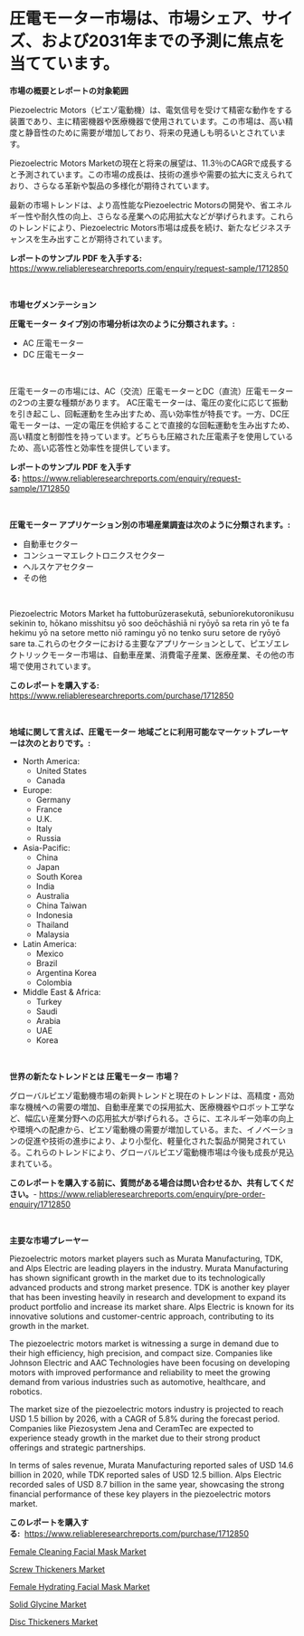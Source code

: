 <p><h1>圧電モーター市場は、市場シェア、サイズ、および2031年までの予測に焦点を当てています。</h1></p><p><strong>市場の概要とレポートの対象範囲</strong></p>
<p><p>Piezoelectric Motors（ピエゾ電動機）は、電気信号を受けて精密な動作をする装置であり、主に精密機器や医療機器で使用されています。この市場は、高い精度と静音性のために需要が増加しており、将来の見通しも明るいとされています。</p><p>Piezoelectric Motors Marketの現在と将来の展望は、11.3％のCAGRで成長すると予測されています。この市場の成長は、技術の進歩や需要の拡大に支えられており、さらなる革新や製品の多様化が期待されています。</p><p>最新の市場トレンドは、より高性能なPiezoelectric Motorsの開発や、省エネルギー性や耐久性の向上、さらなる産業への応用拡大などが挙げられます。これらのトレンドにより、Piezoelectric Motors市場は成長を続け、新たなビジネスチャンスを生み出すことが期待されています。</p></p>
<p><strong>レポートのサンプル PDF を入手する:</strong> <a href="https://www.reliableresearchreports.com/enquiry/request-sample/1712850">https://www.reliableresearchreports.com/enquiry/request-sample/1712850</a></p>
<p>&nbsp;</p>
<p><strong>市場セグメンテーション</strong></p>
<p><strong>圧電モーター タイプ別の市場分析は次のように分類されます。:</strong></p>
<p><ul><li>AC 圧電モーター</li><li>DC 圧電モーター</li></ul></p>
<p>&nbsp;</p>
<p><p>圧電モーターの市場には、AC（交流）圧電モーターとDC（直流）圧電モーターの2つの主要な種類があります。 AC圧電モーターは、電圧の変化に応じて振動を引き起こし、回転運動を生み出すため、高い効率性が特長です。一方、DC圧電モーターは、一定の電圧を供給することで直接的な回転運動を生み出すため、高い精度と制御性を持っています。どちらも圧縮された圧電素子を使用しているため、高い応答性と効率性を提供しています。</p></p>
<p><strong>レポートのサンプル PDF を入手する:</strong>&nbsp;<a href="https://www.reliableresearchreports.com/enquiry/request-sample/1712850">https://www.reliableresearchreports.com/enquiry/request-sample/1712850</a></p>
<p>&nbsp;</p>
<p><strong> 圧電モーター アプリケーション別の市場産業調査は次のように分類されます。:</strong></p>
<p><ul><li>自動車セクター</li><li>コンシューマエレクトロニクスセクター</li><li>ヘルスケアセクター</li><li>その他</li></ul></p>
<p>&nbsp;</p>
<p><p>Piezoelectric Motors Market ha futtoburūzerasekutā, sebunīorekutoronikusu sekinin to, hōkano misshitsu yō soo deōchāshiā ni ryōyō sa reta rin yō te fa hekimu yō na setore metto niō ramingu yō no tenko suru setore de ryōyō sare ta.これらのセクターにおける主要なアプリケーションとして、ピエゾエレクトリックモーター市場は、自動車産業、消費電子産業、医療産業、その他の市場で使用されています。</p></p>
<p><strong>このレポートを購入する:</strong>&nbsp; <a href="https://www.reliableresearchreports.com/purchase/1712850">https://www.reliableresearchreports.com/purchase/1712850</a></p>
<p>&nbsp;</p>
<p><strong>地域に関して言えば、圧電モーター 地域ごとに利用可能なマーケットプレーヤーは次のとおりです。:</strong></p>
<p><ul>
    <li>
        North America:
        <ul>
            <li>United States</li>
            <li>Canada</li>
        </ul>
    </li>
    <li>
        Europe:
        <ul>
            <li>Germany</li>
            <li>France</li>
            <li>U.K.</li>
            <li>Italy</li>
            <li>Russia</li>
        </ul>
    </li>
    <li>
        Asia-Pacific:
        <ul>
            <li>China</li>
            <li>Japan</li>
            <li>South Korea</li>
            <li>India</li>
            <li>Australia</li>
            <li>China Taiwan</li>
            <li>Indonesia</li>
            <li>Thailand</li>
            <li>Malaysia</li>
        </ul>
    </li>
    <li>
        Latin America:
        <ul>
            <li>Mexico</li>
            <li>Brazil</li>
            <li>Argentina Korea</li>
            <li>Colombia</li>
        </ul>
    </li>
    <li>
        Middle East & Africa:
        <ul>
            <li>Turkey</li>
            <li>Saudi</li>
            <li>Arabia</li>
            <li>UAE</li>
            <li>Korea</li>
        </ul>
    </li>
    </ul></p>
<p>&nbsp;</p>
<p><strong>世界の新たなトレンドとは 圧電モーター 市場？</strong></p>
<p><p>グローバルピエゾ電動機市場の新興トレンドと現在のトレンドは、高精度・高効率な機械への需要の増加、自動車産業での採用拡大、医療機器やロボット工学など、幅広い産業分野への応用拡大が挙げられる。さらに、エネルギー効率の向上や環境への配慮から、ピエゾ電動機の需要が増加している。また、イノベーションの促進や技術の進歩により、より小型化、軽量化された製品が開発されている。これらのトレンドにより、グローバルピエゾ電動機市場は今後も成長が見込まれている。</p></p>
<p><strong>このレポートを購入する前に、質問がある場合は問い合わせるか、共有してください。</strong>- <a href="https://www.reliableresearchreports.com/enquiry/pre-order-enquiry/1712850">https://www.reliableresearchreports.com/enquiry/pre-order-enquiry/1712850</a></p>
<p>&nbsp;</p>
<p><strong>主要な市場プレーヤー</strong></p>
<p><p>Piezoelectric motors market players such as Murata Manufacturing, TDK, and Alps Electric are leading players in the industry. Murata Manufacturing has shown significant growth in the market due to its technologically advanced products and strong market presence. TDK is another key player that has been investing heavily in research and development to expand its product portfolio and increase its market share. Alps Electric is known for its innovative solutions and customer-centric approach, contributing to its growth in the market.</p><p>The piezoelectric motors market is witnessing a surge in demand due to their high efficiency, high precision, and compact size. Companies like Johnson Electric and AAC Technologies have been focusing on developing motors with improved performance and reliability to meet the growing demand from various industries such as automotive, healthcare, and robotics.</p><p>The market size of the piezoelectric motors industry is projected to reach USD 1.5 billion by 2026, with a CAGR of 5.8% during the forecast period. Companies like Piezosystem Jena and CeramTec are expected to experience steady growth in the market due to their strong product offerings and strategic partnerships.</p><p>In terms of sales revenue, Murata Manufacturing reported sales of USD 14.6 billion in 2020, while TDK reported sales of USD 12.5 billion. Alps Electric recorded sales of USD 8.7 billion in the same year, showcasing the strong financial performance of these key players in the piezoelectric motors market.</p></p>
<p><strong>このレポートを購入する:</strong>&nbsp;&nbsp;<a href="https://www.reliableresearchreports.com/purchase/1712850">https://www.reliableresearchreports.com/purchase/1712850</a></p>
<p><p><a href="https://view.publitas.com/reportprime-1/female-cleaning-facial-mask-market-size-global-industry-overview-market-segmentation-and-forecast-2024-to-2031/">Female Cleaning Facial Mask Market</a></p><p><a href="https://github.com/dx0328/Market-Research-Report-List-1/blob/main/screw-thickeners-market.md">Screw Thickeners Market</a></p><p><a href="https://view.publitas.com/reportprime-1/female-hydrating-facial-mask-market-research-report-the-key-to-successful-business-strategy-forecasted-for-period-from-2024-2031/">Female Hydrating Facial Mask Market</a></p><p><a href="https://fuschia-pecorino-a6d.notion.site/Solid-Glycine-Market-Research-Report-Provides-thorough-Industry-Overview-which-offers-an-In-Depth-A-f900dc9ba0ec4796b2c02c8ceb554dcc">Solid Glycine Market</a></p><p><a href="https://github.com/juancolorado15/Market-Research-Report-List-1/blob/main/disc-thickeners-market.md">Disc Thickeners Market</a></p></p>
